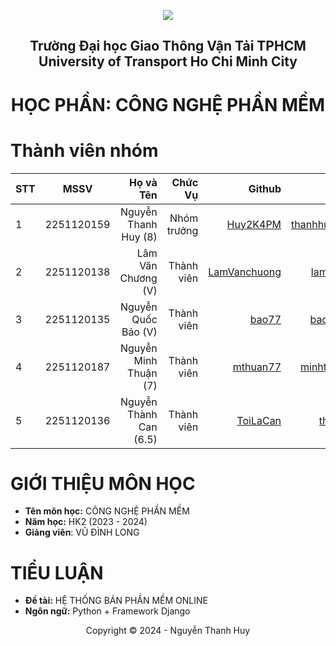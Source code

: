 <!-- Banner -->
<p align="center">
  <a href="https://ut.edu.vn/" title="Trường Đại học Giao Thông Vận Tải TPHCM" style="border: none;">
    <img src="https://i.imgur.com/2HHOsgr.png" alt=" ">
  </a>
</p>
<h2 align="center"><b> Trường Đại học Giao Thông Vận Tải TPHCM <br>  University of Transport Ho Chi Minh City</b></h2>
<h1 align="center"><b> HỌC PHẦN: CÔNG NGHỆ PHẦN MỀM</b></h1>

# Thành viên nhóm
| STT    | MSSV          | Họ và Tên              |Chức Vụ    | Github                                                  | Email                   |
| ------ |:-------------:| ----------------------:|----------:|--------------------------------------------------------:|-------------------------:
| 1      |  2251120159   |  Nguyễn Thanh Huy  (8) |Nhóm trưởng| [Huy2K4PM](https://github.com/Huy2k4PM)                 | thanhhuypm77@gmail.com  |             
| 2      |  2251120138   |  Lâm Văn Chương   (V)  |Thành viên | [LamVanchuong](https://github.com/LamVanchuong)         |  lamvanrom@gmail.com    |
| 3      |  2251120135   |  Nguyễn Quốc Bảo  (V)  |Thành viên | [bao77](https://github.com/bao77)                       | baonguyen@gmail.com     |
| 4      |  2251120187   |  Nguyễn Minh Thuận (7) |Thành viên | [mthuan77](https://github.com/mthuan77)                 | minhthuan77@gmail.com   |
| 5      |  2251120136   |  Nguyễn Thành Can (6.5)|Thành viên | [ToiLaCan](https://github.com/ToilaCan)                 | thanhcan@gmail.com      |

# GIỚI THIỆU MÔN HỌC
* **Tên môn học:**  CÔNG NGHỆ PHẦN MỀM
* **Năm học:** HK2 (2023 - 2024)
* **Giảng viên**: VŨ ĐÌNH LONG

# TIỂU LUẬN
* **Đề tài:** HỆ THỐNG BÁN PHẦN MỀM ONLINE
* **Ngôn ngữ:** Python + Framework Django
<!-- Footer -->
<p align='center'>Copyright © 2024 - Nguyễn Thanh Huy</p>

